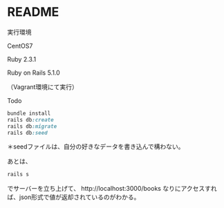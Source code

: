 # README

実行環境

CentOS7

Ruby 2.3.1

Ruby on Rails 5.1.0

（Vagrant環境にて実行）

Todo

```ruby:qiita.rb
bundle install
rails db:create
rails db:migrate
rails db:seed
```

＊seedファイルは、自分の好きなデータを書き込んで構わない。

あとは、
```ruby:qiita.rb
rails s
```
でサーバーを立ち上げて、
http://localhost:3000/books
なりにアクセスすれば、json形式で値が返却されているのがわかる。

